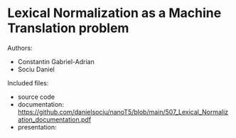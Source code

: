 # Lexical Normalization as a Machine Translation problem

Authors:
- Constantin Gabriel-Adrian
- Sociu Daniel

Included files:
- source code
- documentation: https://github.com/danielsociu/nanoT5/blob/main/507_Lexical_Normalization_documentation.pdf
- presentation: 

